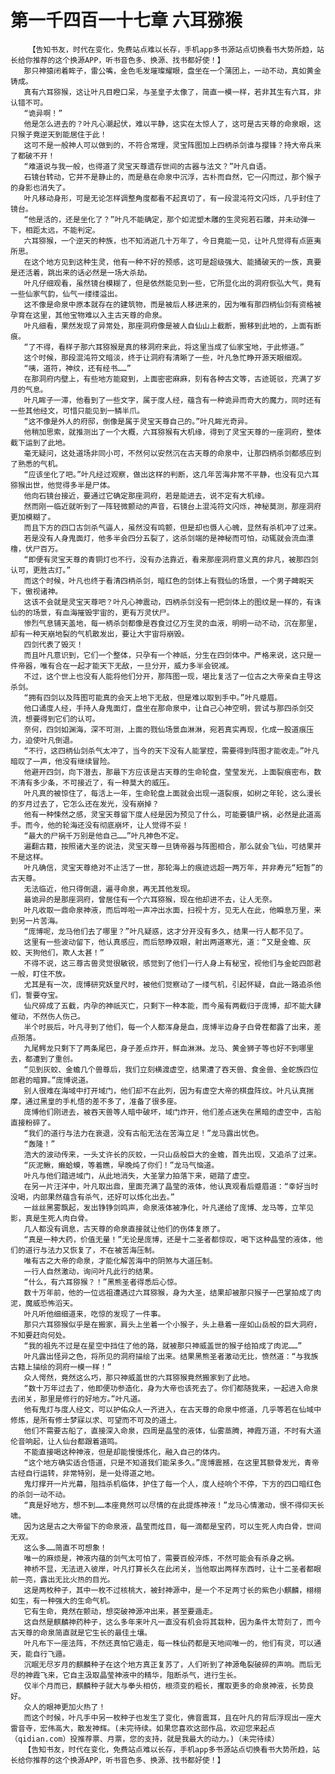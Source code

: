 # 第一千四百一十七章 六耳猕猴
        【告知书友，时代在变化，免费站点难以长存，手机app多书源站点切换看书大势所趋，站长给你推荐的这个换源APP，听书音色多、换源、找书都好使！】
       那只神猿闭着眸子，雷公嘴，金色毛发璀璨耀眼，盘坐在一个蒲团上，一动不动，真如黄金铸成。
       真有六耳猕猴，这让叶凡目瞪口呆，与圣皇子太像了，简直一模一样，若非其生有六耳，非认错不可。
       “诡异啊！”
       他是怎么进去的？叶凡心潮起伏，难以平静，这实在太惊人了，这可是古天尊的命泉眼，这只猴子竟逆天到能居住于此！
       这可不是一般神人可以做到的，不符合常理，灵宝阵图加上四柄杀剑谁与撄锋？持大帝兵来了都破不开！
       “难道说与我一般，也得道了灵宝天尊遗存世间的古器与法文？”叶凡自语。
       石镜台转动，它并不是静止的，而是悬在命泉中沉浮，古朴而自然，它一闪而过，那个猴子的身影也消失了。
       叶凡移动身形，可是无论怎样调整角度都看不起真切了，有一段混沌符文闪烁，几乎封住了镜台。
       “他是活的，还是坐化了？”叶凡不能确定，那个如泥塑木雕的生灵宛若石雕，并未动弹一下，相距太远，不能判定。
       六耳猕猴，一个逆天的种族，也不知消逝几十万年了，今日竟能一见，让叶凡觉得有点匪夷所思。
       在这个地方见到这种生灵，他有一种不好的预感，这可是超级强大、能捅破天的一族，真要是还活着，跳出来的话必然是一场大杀劫。
       叶凡仔细观看，虽然镜台模糊了，但是依然能见到一些，它所显化出的洞府恢弘大气，竟有一些仙家气韵，仙气一缕缕溢出。
       这不像是命泉中原本就存在的建筑物，而是被后人移进来的，因为唯有那四柄仙剑有资格被孕育在这里，其他宝物难以入主古天尊的命泉。
       叶凡细看，果然发现了异常处，那座洞府像是被人自仙山上截断，搬移到此地的，上面有断痕。
       “了不得，看样子那六耳猕猴是真的移洞府来此，将这里当成了仙家宝地，于此修道。”
       这个时候，那段混沌符文暗淡，终于让洞府有清晰了一些，叶凡急忙睁开源天眼细观。
       “咦，道符，神纹，还有经书……”
       在那洞府内壁上，有些地方能窥到，上面密密麻麻，刻有各种古文等，古迹斑驳，充满了岁月的气息。
       叶凡眸子一滞，他看到了一些文字，属于度人经，蕴含有一种诡异而奇大的魔力，同时还有一些其他经文，可惜只能见到一鳞半爪。
       “这不像是外人的府邸，倒像是属于灵宝天尊自己的。”叶凡眸光奇异。
       他稍加思索，就推测出了一个大概，六耳猕猴有大机缘，得到了灵宝天尊的一座洞府，整体截下运到了此地。
       毫无疑问，这处道场非同小可，不然何以安然沉在古天尊的命泉中，让那四柄杀剑都感应到了熟悉的气机。
       “应该坐化了吧。”叶凡经过观察，做出这样的判断，这几年苦海非常不平静，也没有见六耳猕猴出世，他觉得多半是尸体。
       他向石镜台接近，要通过它确定那座洞府，若是能进去，说不定有大机缘。
       然而刚一临近就听到了一阵轻微颤动的声音，石镜台上混沌符文闪烁，神秘莫测，那座洞府更加模糊了。
       而且下方的四口古剑杀气逼人，虽然没有鸣颤，但是却也慑人心魄，显然有杀机冲了过来。
       若是没有人身鬼面灯，他多半会四分五裂了，这杀剑端的是神秘而可怕，动辄就会流血漂橹，伏尸百万。
       “即便有灵宝天尊的青铜灯也不行，没有办法靠近，看来那座洞府意义真的非凡，被那四剑认可，更胜古灯。”
       而这个时候，叶凡也终于看清四柄杀剑，暗红色的剑体上有戮仙的场景，一个男子睥睨天下，傲视诸神。
       这该不会就是灵宝天尊吧？叶凡心神震动，四柄杀剑没有一把剑体上的图纹是一样的，有诛仙的的场景，有血海摧毁宇宙的，更有万灵伏尸。
       惨烈气息铺天盖地，每一柄杀剑都像是吞食过亿万生灵的血液，明明一动不动，沉在那里，却有一种天崩地裂的气机散发出，要让大宇宙将崩毁。
       四剑代表了毁灭！
       而且叶凡意识到，它们一个整体，只孕有一个神祇，分生在四剑体中。严格来说，这只是一件帝器，唯有合在一起才能天下无敌，一旦分开，威力多半会锐减。
       不过，这个世上也没有人能将他们分开，那阵图一现，堪比复活了一位古之大帝亲自主导这杀剑。
       “拥有四剑以及阵图可能真的会天上地下无敌，但是难以取到手中。”叶凡蹙眉。
       他口诵度人经，手持人身鬼面灯，盘坐在那命泉中，让自己心神空明，尝试与那四杀剑交流，想要得到它们的认可。
       奈何，四剑如渊海，深不可测，上面的戮仙场景血淋淋，宛若真实再现，化成一股道痕压力，迫使叶凡倒退。
       “不行，这四柄仙剑杀气太冲了，当今的天下没有人能掌控，需要得到阵图才能收走。”叶凡暗叹了一声，他没有继续冒险。
       他避开四剑，向下潜去，那最下方应该是古天尊的生命轮盘，莹莹发光，上面裂痕密布，数不清有多少条，不可接近了，有一种莫大的威压。
       叶凡真的被惊住了，每活上一年，生命轮盘上面就会出现一道裂痕，如树之年轮，这么漫长的岁月过去了，它怎么还在发光，没有崩掉？
       他有一种悚然之感，灵宝天尊留下度人经是因为预见了什么，可能要镇尸祸，必然是此道高手。而今，他的轮海还没有彻底崩坏，让人觉得不妥！
       “最大的尸祸千万别是他自己……”叶凡神色不定。
       遍翻古籍，按照诸大圣的说法，灵宝天尊一旦铸帝器与阵图相合，那么就会飞仙，可结果并不是这样。
       叶凡确信，灵宝天尊绝对不止活了一世，那轮海上的痕迹远超一两万年，并非寿元“短暂”的古天尊。
       无法临近，他只得倒退，遍寻命泉，再无其他发现。
       最诡异的是那座洞府，曾居住有一个六耳猕猴，现在他却进不去，让人无奈。
       叶凡收取一鼎命泉神液，而后哗啦一声冲出水面，扫视十方，见无人在此，他瞬息万里，来到另一片苦海。
       “庞博呢，龙马他们去了哪里？”叶凡疑惑，这才分开没有多久，结果一行人都不见了。
       这里有一些波动留下，他认真感应，而后怒睁双眼，射出两道寒光，道：“又是金蟾、灰蛟、天狗他们，欺人太甚！”
       不得不说，这三尊古兽灵觉很敏锐，感觉到了他们一行人身上有秘宝，视他们与金蛇四郎君一般，盯住不放。
       尤其是有一次，庞博研究妖皇尺时，被他们觉察动了一缕气机，引起怀疑，自此一路追杀他们，誓要夺宝。
       仙尺碎成了五截，内孕的神祇灭亡，只剩下一种本能，而今虽有两截归于庞博，却不能大肆催动，不然伤人伤己。
       半个时辰后，叶凡寻到了他们，每一个人都浑身是血，庞博半边身子白骨茬都露了出来，差点殒落。
       九尾鳄龙只剩下了两条尾巴，身子差点炸开，鲜血淋淋。龙马、黄金狮子等也好不到哪里去，都遭到了重创。
       “见到灰蛟、金蟾几个兽尊后，我们立刻横渡虚空，结果遭了吞天兽、食金兽、金蛇族四位郎君的暗算。”庞博说道。
       别人很难在海域中打开域门，他们却不在此列，因为有虚空大帝的棋盘阵纹。叶凡认真揣摩，通过黑皇的手札悟的差不多了，准备了很多座。
       庞博他们刚进去，被吞天兽等人暗中破坏，域门炸开，他们差点迷失在黑暗的虚空中，古船直接粉碎了。
       “我们的道行与法力在衰退，没有古船无法在苦海立足！”龙马露出忧色。
       “轰隆！”
       浩大的波动传来，一头丈许长的灰蛟，一只山岳般巨大的金蟾，首先出现，又追杀了过来。
       “灰泥鳅，癞蛤蟆，等着瞧，早晚炖了你们！”龙马气恼道。
       叶凡与他们踏进域门，从此地消失，大圣掌力拍落下来，砸踏了虚空。
       在另一片汪洋中，叶凡取出鼎，里面充满了晶莹的液体，他认真观看后蹙眉道：“幸好当时没喝，内部果然蕴含有杀气，还好可以炼化出去。”
       一丝丝黑雾飘起，发出铮铮剑鸣声，命泉液体被净化，叶凡递给了庞博、龙马等，立竿见影，真是生死人肉白骨。
       几人都没有调息，古天尊的命泉直接就让他们的伤体复原了。
       “真是一种大药，价值无量！”无论是庞博，还是十二圣者都惊叹，喝下这种晶莹的液体，他们的道行与法力又恢复了，不在被苦海压制。
       唯有古之大帝的命泉，才能化解苦海中的阴煞与大道压制。
       一行人自然激动，询问叶凡此行的结果。
       “什么，有六耳猕猴？！”黑熊圣者得悉后心惊。
       数十万年前，他的一位远祖遭遇过六耳猕猴，身为大圣，结果却被那只猴子一巴掌拍成了肉泥，魔威恐怖滔天。
       叶凡听他细细道来，吃惊的发现了一件事。
       那只六耳猕猴似乎是在搬家，肩头上坐着一个小猴子，头上悬着一座如山岳般的巨大洞府，不知要赶向何处。
       “我的祖先不过是在星空中挡住了他的路，就被那只神威盖世的猴子给拍成了肉泥……”
       叶凡露出怪异之色，将所见的洞府描绘了出来。结果黑熊圣者激动无比，愤然道：“与我族古籍上描绘的洞府一模一样！”
       众人愕然，竟然这么巧，那只神威盖世的六耳猕猴竟然搬家到了此地。
       “数十万年过去了，他即便功参造化，身为大帝也该死去了。你们都随我来，一起进入命泉去闭关，那里是修行的好地方。”叶凡道。
       他有鬼灯与度人经文，可以护佑众人一齐进入，在古天尊的命泉中修道，几乎等若在仙域中修炼，是所有修士梦寐以求、可望而不可及的道土。
       他们不需要古船了，直接深入命泉，四周是晶莹的液体，仙雾蒸腾，神霞万道，不时有大道伦音响起，让人仙台都跟着道鸣。
       不能直接喝这种神液，但是却能慢慢炼化，融入自己的体内。
       “这个地方确实适合悟道，只是不知道我们能呆多久。”庞博震撼，在这里其额骨发光，青帝古经自行运转，非常特别，是一处得道之地。
       鬼灯撑开一片光幕，阻挡杀机临体，护住了每一个人，度人经响个不停，下方的四口暗红色的杀剑一动不动。
       “真是好地方，想不到……本座竟然可以尽情的在此提炼神液！”龙马心情激动，恨不得仰天长啸。
       因为这是古之大帝留下的命泉液，晶莹而炫目，每一滴都是宝药，可以生死人肉白骨，世间无双。
       这么多……简直不可想象！
       唯一的麻烦是，神液内蕴的剑气太可怕了，需要百般淬炼，不然可能会有杀身之祸。
       神桥不显，无法进入彼岸，叶凡打算长久在此闭关，当他取出两样东西时，让十二圣者都眼前一亮，露出无比火热的目光。
       这是两枚种子，其中一枚不过核桃大，被封神源中，是一个不足两寸长的紫色小麒麟，栩栩如生，有一种强大的生命气机。
       它有生命，竟然在颤动，想突破神源冲出来，甚至要遁走。
       这自然是麒麟神药种子，这么多年来叶凡一直没有机会将其栽种，因为条件太苛刻了，而今古天尊的命泉简直就是它生长的最佳土壤。
       叶凡布下一座法阵，不然还真怕它遁走，每一株仙药都是天地间唯一的，他们有灵，可以通天，能自行飞遁。
       沉眠无尽岁月的麒麟种子在这个地方真正复苏了，人们听到了神源龟裂破碎的声响。而后无尽的神霞飞来，它自主汲取晶莹神液中的精华，阻断杀气，进行生长。
       仅半个月而已，麒麟种子就大与拳头相仿，根须变的粗长，攫取更多的命泉神液，长势良好。
       众人的眼神更加火热了！
       而这个时候，叶凡手中另一枚种子也发生了变化，佛音震耳，且在叶凡的背后浮现出一座大雷音寺，宏伟高大，散发神辉。(未完待续。如果您喜欢这部作品，欢迎您来起点（qidian.com）投推荐票、月票，您的支持，就是我最大的动力。)（未完待续）
       【告知书友，时代在变化，免费站点难以长存，手机app多书源站点切换看书大势所趋，站长给你推荐的这个换源APP，听书音色多、换源、找书都好使！】